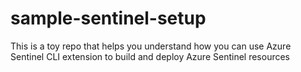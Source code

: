 # sample-sentinel-setup
This is a toy repo that helps you understand how you can use Azure Sentinel CLI extension to build and deploy Azure Sentinel resources
